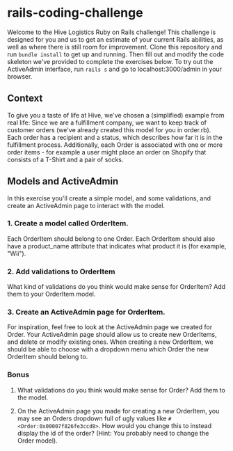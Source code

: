 # rails-coding-challenge

Welcome to the Hive Logistics Ruby on Rails challenge! This challenge is designed for you and us to get an estimate of your current Rails abilities, as well as where there is still room for improvement. Clone this repository and run `bundle install` to get up and running. Then fill out and modify the code skeleton we've provided to complete the exercises below. To try out the ActiveAdmin interface, run `rails s` and go to localhost:3000/admin in your browser.

## Context
To give you a taste of life at Hive, we've chosen a (simplified) example from real life: Since we are a fulfillment company, we want to keep track of customer orders (we've already created this model for you in order.rb). Each order has a recipient and a status, which describes how far it is in the fulfillment process. Additionally, each Order is associated with one or more order items  - for example a user might place an order on Shopify that consists of a T-Shirt and a pair of socks. 

## Models and ActiveAdmin
In this exercise you'll create a simple model, and some validations, and create an ActiveAdmin page to interact with the model. 
### 1. Create a model called OrderItem. 
Each OrderItem should belong to one Order. Each OrderItem should also have a product_name attribute that indicates what product it is (for example, "Wii"). 
### 2. Add validations to OrderItem
What kind of validations do you think would make sense for OrderItem? Add them to your OrderItem model.
### 3. Create an ActiveAdmin page for OrderItem.
For inspiration, feel free to look at the ActiveAdmin page we created for Order. Your ActiveAdmin page should allow us to create new OrderItems, and delete or modify existing ones. When creating a new OrderItem, we should be able to choose with a dropdown menu which Order the new OrderItem should belong to. 

### Bonus
1. What validations do you think would make sense for Order? Add them to the model. 

2. On the ActiveAdmin page you made for creating a new OrderItem, you may see an Orders dropdown full of ugly values like `#<Order:0x00007f826fe3ccd8>`. How would you change this to instead display the id of the order? (Hint: You probably need to change the Order model). 

